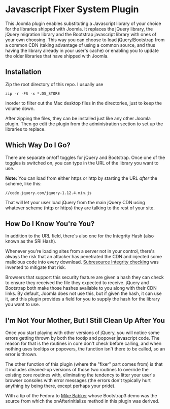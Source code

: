 Javascript Fixer System Plugin
==============================

This Joomla plugin enables substituting a Javascript library of your choice for the libraries shipped with Joomla. It replaces the jQuery library, the jQuery migration library and the Bootstrap javascript library with ones of your own choosing. This way you can choose to load jQuery/Bootstrap from a common CDN (taking advantage of using a common source, and thus having the library already in your user's cache) or enabling you to update the older libraries that have shipped with Joomla.

Installation
------------

Zip the root directory of this repo. I usually use

```
zip -r -FS -x *.DS_STORE
```

inorder to filter out the Mac desktop files in the directories, just to keep the volume down.

After zipping the files, they can be installed just like any other Joomla plugin. Then go edit the plugin from the administration section to set up the libraries to replace.

Which Way Do I Go?
------------------

There are separate  on/off toggles for jQuery and Bootstrap. Once one of the toggles is switched on, you can type in the URL of the library you want to use.

**Note:** You can load from either https or http by starting the URL *after* the scheme, like this:

```
//code.jquery.com/jquery-1.12.4.min.js
```

That will let your user load jQuery from the main jQuery CDN using whatever scheme (http or https) they are talking to the rest of your site.

How Do I Know You're You?
-------------------------

In addition to the URL field, there's also one for the Integrity Hash (also known as the SRI Hash).

Whenever you're loading sites from a server not in your control, there's always the risk that an attacker has penetrated the CDN and injected some malicious code into every download. [Subresource Integrity checking](https://developer.mozilla.org/en-US/docs/Web/Security/Subresource_Integrity) was invented to mitigate that risk.

Browsers that support this security feature are given a hash they can check to ensure they received the file they expected to receive. jQuery and Bootstrap both make those hashes available to you along with their CDN links. By default, Joomla does not use this, but if given the hash, it can use it, and this plugin provides a field for you to supply the hash for the library you want to use.

I'm Not Your Mother, But I Still Clean Up After You
---------------------------------------------------

Once you start playing with other versions of jQuery, you will notice some errors getting thrown by both the tootip and popover javascript code. The reason for that is the routines in core don't check before calling, and when nothing uses tooltips or popovers, the function isn't there to be called, so an error is thrown.

The other function of this plugin (where the "fixer" part comes from) is that it includes cleaned-up versions of those two routines to override the existing core routines with, eliminating the tendency to litter your user's browser consoles with error messages (the errors don't typically hurt anything by being there, except perhaps your pride).

With a tip of the Fedora to [Mike Babker](https://github.com/mbabker) whose Bootstrap3 demo was the source from which the onAfterInitialize method in this plugin was derived.